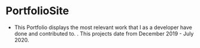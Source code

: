 # PortfolioSite


* This Portfolio displays the most relevant work that I as a developer have done and contributed to. . This projects date from December 2019 - July 2020.